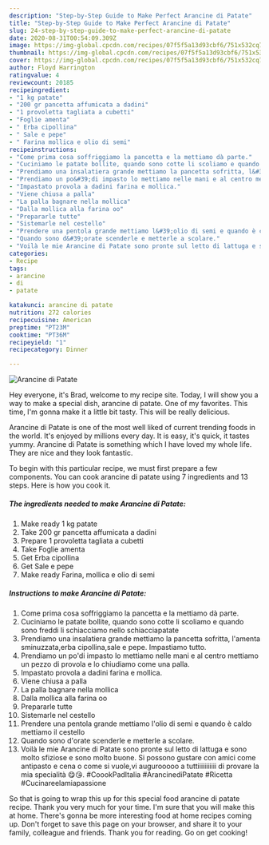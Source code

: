 ```yaml
---
description: "Step-by-Step Guide to Make Perfect Arancine di Patate"
title: "Step-by-Step Guide to Make Perfect Arancine di Patate"
slug: 24-step-by-step-guide-to-make-perfect-arancine-di-patate
date: 2020-08-31T00:54:09.309Z
image: https://img-global.cpcdn.com/recipes/07f5f5a13d93cbf6/751x532cq70/arancine-di-patate-recipe-main-photo.jpg
thumbnail: https://img-global.cpcdn.com/recipes/07f5f5a13d93cbf6/751x532cq70/arancine-di-patate-recipe-main-photo.jpg
cover: https://img-global.cpcdn.com/recipes/07f5f5a13d93cbf6/751x532cq70/arancine-di-patate-recipe-main-photo.jpg
author: Floyd Harrington
ratingvalue: 4
reviewcount: 20185
recipeingredient:
- "1 kg patate"
- "200 gr pancetta affumicata a dadini"
- "1 provoletta tagliata a cubetti"
- "Foglie amenta"
- " Erba cipollina"
- " Sale e pepe"
- " Farina mollica e olio di semi"
recipeinstructions:
- "Come prima cosa soffriggiamo la pancetta e la mettiamo dà parte."
- "Cuciniamo le patate bollite, quando sono cotte li scoliamo e quando sono freddi li schiacciamo nello schiacciapatate"
- "Prendiamo una insalatiera grande mettiamo la pancetta sofritta, l&#39;amenta sminuzzata,erba cipollina,sale e pepe. Impastiamo tutto."
- "Prendiamo un po&#39;di impasto lo mettiamo nelle mani e al centro mettiamo un pezzo di provola e lo chiudiamo come una palla."
- "Impastato provola a dadini farina e mollica."
- "Viene chiusa a palla"
- "La palla bagnare nella mollica"
- "Dalla mollica alla farina oo"
- "Prepararle tutte"
- "Sistemarle nel cestello"
- "Prendere una pentola grande mettiamo l&#39;olio di semi e quando è caldo mettiamo il cestello"
- "Quando sono d&#39;orate scenderle e metterle a scolare."
- "Voilà le mie Arancine di Patate sono pronte sul letto di lattuga e sono molto sfiziose e sono molto buone. Si possono gustare con amici come antipasto e cena o come si vuole,vi augurooooo a tuttiiiiiiiiiii di provare la mia specialità 😋😘. #CoookPadItalia #ArancinediPatate #Ricetta #Cucinareelamiapassione"
categories:
- Recipe
tags:
- arancine
- di
- patate

katakunci: arancine di patate 
nutrition: 272 calories
recipecuisine: American
preptime: "PT23M"
cooktime: "PT36M"
recipeyield: "1"
recipecategory: Dinner

---
```



![Arancine di Patate](https://img-global.cpcdn.com/recipes/07f5f5a13d93cbf6/751x532cq70/arancine-di-patate-recipe-main-photo.jpg)

Hey everyone, it's Brad, welcome to my recipe site. Today, I will show you a way to make a special dish, arancine di patate. One of my favorites. This time, I'm gonna make it a little bit tasty. This will be really delicious.



Arancine di Patate is one of the most well liked of current trending foods in the world. It's enjoyed by millions every day. It is easy, it's quick, it tastes yummy. Arancine di Patate is something which I have loved my whole life. They are nice and they look fantastic.


To begin with this particular recipe, we must first prepare a few components. You can cook arancine di patate using 7 ingredients and 13 steps. Here is how you cook it.

<!--inarticleads1-->

##### The ingredients needed to make Arancine di Patate:

1. Make ready 1 kg patate
1. Take 200 gr pancetta affumicata a dadini
1. Prepare 1 provoletta tagliata a cubetti
1. Take Foglie amenta
1. Get  Erba cipollina
1. Get  Sale e pepe
1. Make ready  Farina, mollica e olio di semi




<!--inarticleads2-->

##### Instructions to make Arancine di Patate:

1. Come prima cosa soffriggiamo la pancetta e la mettiamo dà parte.
1. Cuciniamo le patate bollite, quando sono cotte li scoliamo e quando sono freddi li schiacciamo nello schiacciapatate
1. Prendiamo una insalatiera grande mettiamo la pancetta sofritta, l&#39;amenta sminuzzata,erba cipollina,sale e pepe. Impastiamo tutto.
1. Prendiamo un po&#39;di impasto lo mettiamo nelle mani e al centro mettiamo un pezzo di provola e lo chiudiamo come una palla.
1. Impastato provola a dadini farina e mollica.
1. Viene chiusa a palla
1. La palla bagnare nella mollica
1. Dalla mollica alla farina oo
1. Prepararle tutte
1. Sistemarle nel cestello
1. Prendere una pentola grande mettiamo l&#39;olio di semi e quando è caldo mettiamo il cestello
1. Quando sono d&#39;orate scenderle e metterle a scolare.
1. Voilà le mie Arancine di Patate sono pronte sul letto di lattuga e sono molto sfiziose e sono molto buone. Si possono gustare con amici come antipasto e cena o come si vuole,vi augurooooo a tuttiiiiiiiiiii di provare la mia specialità 😋😘. #CoookPadItalia #ArancinediPatate #Ricetta #Cucinareelamiapassione




So that is going to wrap this up for this special food arancine di patate recipe. Thank you very much for your time. I'm sure that you will make this at home. There's gonna be more interesting food at home recipes coming up. Don't forget to save this page on your browser, and share it to your family, colleague and friends. Thank you for reading. Go on get cooking!

